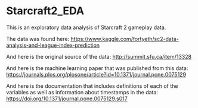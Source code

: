 # Starcraft2_EDA
This is an exploratory data analysis of Starcraft 2 gameplay data.

The data was found here:
https://www.kaggle.com/fortyeth/sc2-data-analysis-and-league-index-prediction

And here is the original source of the data:
http://summit.sfu.ca/item/13328

And here is the machine learning paper that was published from this data:
https://journals.plos.org/plosone/article?id=10.1371/journal.pone.0075129

And here is the documentation that includes definitions of each of the variables as well as information about timestamps in the data: https://doi.org/10.1371/journal.pone.0075129.s017
